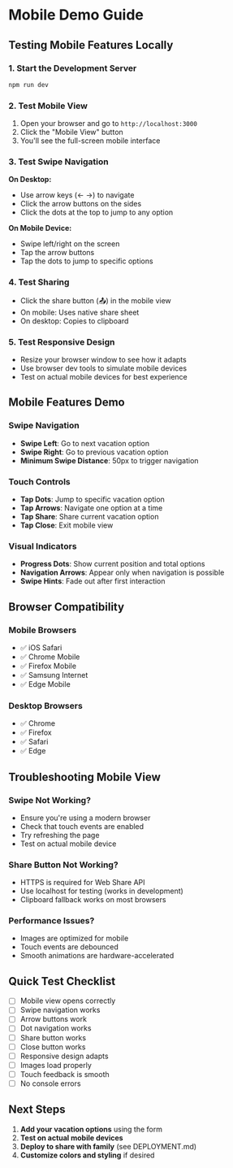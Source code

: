 # Mobile Demo Guide

## Testing Mobile Features Locally

### 1. Start the Development Server
```bash
npm run dev
```

### 2. Test Mobile View
1. Open your browser and go to `http://localhost:3000`
2. Click the "Mobile View" button
3. You'll see the full-screen mobile interface

### 3. Test Swipe Navigation
**On Desktop:**
- Use arrow keys (← →) to navigate
- Click the arrow buttons on the sides
- Click the dots at the top to jump to any option

**On Mobile Device:**
- Swipe left/right on the screen
- Tap the arrow buttons
- Tap the dots to jump to specific options

### 4. Test Sharing
- Click the share button (📤) in the mobile view
- On mobile: Uses native share sheet
- On desktop: Copies to clipboard

### 5. Test Responsive Design
- Resize your browser window to see how it adapts
- Use browser dev tools to simulate mobile devices
- Test on actual mobile devices for best experience

## Mobile Features Demo

### Swipe Navigation
- **Swipe Left**: Go to next vacation option
- **Swipe Right**: Go to previous vacation option
- **Minimum Swipe Distance**: 50px to trigger navigation

### Touch Controls
- **Tap Dots**: Jump to specific vacation option
- **Tap Arrows**: Navigate one option at a time
- **Tap Share**: Share current vacation option
- **Tap Close**: Exit mobile view

### Visual Indicators
- **Progress Dots**: Show current position and total options
- **Navigation Arrows**: Appear only when navigation is possible
- **Swipe Hints**: Fade out after first interaction

## Browser Compatibility

### Mobile Browsers
- ✅ iOS Safari
- ✅ Chrome Mobile
- ✅ Firefox Mobile
- ✅ Samsung Internet
- ✅ Edge Mobile

### Desktop Browsers
- ✅ Chrome
- ✅ Firefox
- ✅ Safari
- ✅ Edge

## Troubleshooting Mobile View

### Swipe Not Working?
- Ensure you're using a modern browser
- Check that touch events are enabled
- Try refreshing the page
- Test on actual mobile device

### Share Button Not Working?
- HTTPS is required for Web Share API
- Use localhost for testing (works in development)
- Clipboard fallback works on most browsers

### Performance Issues?
- Images are optimized for mobile
- Touch events are debounced
- Smooth animations are hardware-accelerated

## Quick Test Checklist

- [ ] Mobile view opens correctly
- [ ] Swipe navigation works
- [ ] Arrow buttons work
- [ ] Dot navigation works
- [ ] Share button works
- [ ] Close button works
- [ ] Responsive design adapts
- [ ] Images load properly
- [ ] Touch feedback is smooth
- [ ] No console errors

## Next Steps

1. **Add your vacation options** using the form
2. **Test on actual mobile devices**
3. **Deploy to share with family** (see DEPLOYMENT.md)
4. **Customize colors and styling** if desired 
